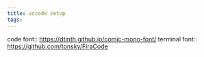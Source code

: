 ```yaml
---
title: vscode setup
tags:
---
```


code font:: https://dtinth.github.io/comic-mono-font/
terminal font:: https://github.com/tonsky/FiraCode
